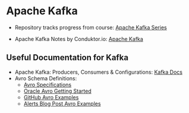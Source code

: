 # Apache Kafka

-   Repository tracks progress from course: [Apache Kafka Series](https://www.udemy.com/course/apache-kafka/)

-   Apache Kafka Notes by Conduktor.io: [Apache Kafka](https://www.udemy.com/course/apache-kafka/)

## Useful Documentation for Kafka

-   Apache Kafka: Producers, Consumers & Configurations: [Kafka Docs](https://www.conduktor.io/kafka/)
-   Avro Schema Definitions:
    -   [Avro Specifications](https://avro.apache.org/docs/1.11.1/specification)
    -   [Oracle Avro Getting Started](https://docs.oracle.com/cd/E57769_01/html/GettingStartedGuide/avroschemas.html)
    -   [GitHub Avro Examples](https://github.com/gwenshap/kafka-examples)
    -   [Alerts Blog Post Avro Examples](https://github.com/Axual/rabo-alerts-blog-post/tree/master/src/main/avro)
